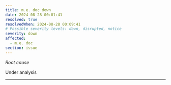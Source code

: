 ```yaml
---
title: m.e. doc down
date: 2024-08-28 00:01:41
resolved: true
resolvedWhen: 2024-08-28 00:09:41
# Possible severity levels: down, disrupted, notice
severity: down
affected:
  - m.e. doc
section: issue
---
```


*Root cause*

Under analysis

---


